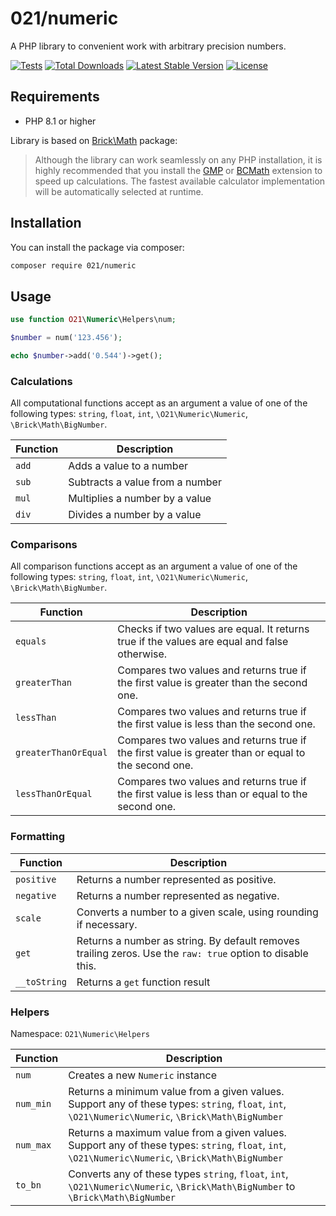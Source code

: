 # 021/numeric

A PHP library to convenient work with arbitrary precision numbers.
<p>
<a href="https://github.com/021-projects/numeric/actions/workflows/tests-php-8.1.yml"><img src="https://github.com/021-projects/numeric/actions/workflows/tests-php-8.1.yml/badge.svg?branch=main" alt="Tests"></a>
<a href="https://packagist.org/packages/021/numeric"><img src="https://img.shields.io/packagist/dt/021/numeric" alt="Total Downloads"></a>
<a href="https://packagist.org/packages/021/numeric"><img src="https://img.shields.io/packagist/v/021/numeric" alt="Latest Stable Version"></a>
<a href="https://packagist.org/packages/021/numeric"><img src="https://img.shields.io/packagist/l/021/numeric" alt="License"></a>
</p>

## Requirements

- PHP 8.1 or higher

Library is based on [Brick\Math](https://github.com/brick/math) package:
> Although the library can work seamlessly on any PHP installation, it is highly recommended that you install the [GMP](https://www.php.net/manual/en/book.gmp.php) or [BCMath](https://www.php.net/manual/en/book.bc.php) extension to speed up calculations. The fastest available calculator implementation will be automatically selected at runtime.

## Installation

You can install the package via composer:

```bash
composer require 021/numeric
```

## Usage

```php
use function O21\Numeric\Helpers\num;

$number = num('123.456');

echo $number->add('0.544')->get();
```

### Calculations

All computational functions accept as an argument a value of one of the following
types: `string`, `float`, `int`, `\O21\Numeric\Numeric`, `\Brick\Math\BigNumber`.

| Function | Description                     |
|----------|---------------------------------|
| `add`    | Adds a value to a number        |
| `sub`    | Subtracts a value from a number |
| `mul`    | Multiplies a number by a value  |
| `div`    | Divides a number by a value     |

### Comparisons

All comparison functions accept as an argument a value of one of the following
types: `string`, `float`, `int`, `\O21\Numeric\Numeric`, `\Brick\Math\BigNumber`.

| Function             | Description                                                                                         |
|----------------------|-----------------------------------------------------------------------------------------------------|
| `equals`             | Checks if two values are equal. It returns true if the values are equal and false otherwise.        |
| `greaterThan`        | Compares two values and returns true if the first value is greater than the second one.             |
| `lessThan`           | Compares two values and returns true if the first value is less than the second one.                |
| `greaterThanOrEqual` | Compares two values and returns true if the first value is greater than or equal to the second one. |
| `lessThanOrEqual`    | Compares two values and returns true if the first value is less than or equal to the second one.    |

### Formatting

| Function     | Description                                                                                                |
|--------------|------------------------------------------------------------------------------------------------------------|
| `positive`   | Returns a number represented as positive.                                                                  |
| `negative`   | Returns a number represented as negative.                                                                  |
| `scale`      | Converts a number to a  given scale, using rounding if necessary.                                          |
| `get`        | Returns a number as string. By default removes trailing zeros. Use the `raw: true` option to disable this. |
| `__toString` | Returns a `get` function result                                                                            |

### Helpers

Namespace: `O21\Numeric\Helpers`

| Function  | Description                                                                                                                                        |
|-----------|----------------------------------------------------------------------------------------------------------------------------------------------------|
| `num`     | Creates a new `Numeric` instance                                                                                                                   |
| `num_min` | Returns a minimum value from a given values. Support any of these types: `string`, `float`, `int`, `\O21\Numeric\Numeric`, `\Brick\Math\BigNumber` |
| `num_max` | Returns a maximum value from a given values. Support any of these types: `string`, `float`, `int`, `\O21\Numeric\Numeric`, `\Brick\Math\BigNumber` |
| `to_bn`   | Converts any of these types `string`, `float`, `int`, `\O21\Numeric\Numeric`, `\Brick\Math\BigNumber` to `\Brick\Math\BigNumber`                   |
